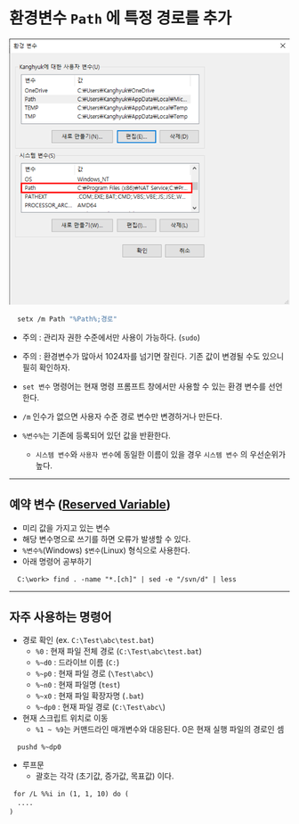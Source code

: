 # 환경변수 `Path` 에 특정 경로를 추가

![](img/environmentVariablePath.png)

```bash
  setx /m Path "%Path%;경로"
```

  - 주의 : 관리자 권한 수준에서만 사용이 가능하다. (`sudo`)

  - 주의 : 환경변수가 많아서 1024자를 넘기면 잘린다. 기존 값이 변경될 수도 있으니 필히 확인하자.
  - `set 변수` 명령어는 현재 명령 프롬프트 창에서만 사용할 수 있는 환경 변수를 선언한다.
  - `/m` 인수가 없으면 사용자 수준 경로 변수만 변경하거나 만든다.
  - `%변수%`는 기존에 등록되어 있던 값을 반환한다.
    - `시스템 변수`와 `사용자 변수`에 동일한 이름이 있을 경우 `시스템 변수` 의 우선순위가 높다.

---
예약 변수 ([Reserved Variable])
  -
  - 미리 값을 가지고 있는 변수
  - 해당 변수명으로 쓰기를 하면 오류가 발생할 수 있다.
  - `%변수%`(Windows) `$변수`(Linux) 형식으로 사용한다.
  - 아래 명령어 공부하기
  
```
  C:\work> find . -name "*.[ch]" | sed -e "/svn/d" | less
```

---
자주 사용하는 명령어
  -
  - 경로 확인 (ex. `C:\Test\abc\test.bat`)
    - `%0` : 현재 파일 전체 경로 (`C:\Test\abc\test.bat`)
    - `%~d0` : 드라이브 이름 (`C:`)
    - `%~p0` : 현재 파일 경로 (`\Test\abc\`)
    - `%~n0` : 현재 파일명 (`test`)
    - `%~x0` : 현재 파일 확장자명 (`.bat`)
    - `%~dp0` : 현재 파일 경로 (`C:\Test\abc\`)
  - 현재 스크립트 위치로 이동
    - `%1 ~ %9`는 커맨드라인 매개변수와 대응된다. 0은 현재 실행 파일의 경로인 셈
```
  pushd %~dp0
```
  - 루프문
    - 괄호는 각각 (초기값, 증가값, 목표값) 이다.
```
 for /L %%i in (1, 1, 10) do (
  ....
)
```


[Reserved Variable]: https://blog.gaerae.com/2015/01/bash-hello-world.html